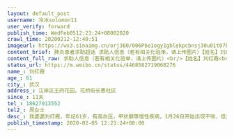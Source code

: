 ```yaml
---
layout: default_post
username: 冷冰solomon11
user_verify: forward
publish_time: WedFeb0512:23:24+08002020
crawl_time: 20200212-12:40:51
imageurl: https://wx3.sinaimg.cn/orj360/006Pbe1ogy1gblekpcbnsj30u01t07by.jpg,https://wx3.sinaimg.cn/orj360/006Pbe1ogy1gblelkigtcj30u01hcdu5.jpg
content_brief: 肺炎患者求助超话 求助人信息（若有相关化验单，请上传图片）【姓名】刘红霞【年龄】61【所在城市】武汉【所在小区、社区】江岸区王府花园，花桥街长惠社区【患病时间】11天【联系方式】18627913552【其他紧急联系人】周女士【病情描述】 我婆婆刘红霞，年纪61岁，有高血压，甲状腺等慢 ...全文
content_full_raw: 求助人信息（若有相关化验单，请上传图片）<br/>【姓名】刘红霞<br/>【年龄】61<br/>【所在城市】武汉<br/>【所在小区、社区】江岸区王府花园，花桥街长惠社区<br/>【患病时间】11天<br/>【联系方式】18627913552<br/>【其他紧急联系人】周女士<br/>【病情描述】<br/><br/>我婆婆刘红霞，年纪61岁，有高血压，甲状腺等慢性疾病，1月26日开始出现干咳，低烧的症状，1月28日到长航医院发热门诊就诊，ct显示双肺感染，2月3日在同济光谷院区已核酸检测确诊为阳性。<br/><br/>她在发热门诊就诊后，1月29日我已上报社区，社区表示他们会逐级上报，只能等待自行在家隔离。期间其一直自行吃药，但持续高烧，并出现乏力，喘气困难等情况，1月31日到长航医院复查时医生明确要求去定点医院确诊并住院治疗，当天我们再次联系社区，希望社区能帮忙联系定点医院确诊，依然答复按流程上报。万般无奈下，我四处打听，查到同济光谷院区可以做核酸检测，并于2月3日核酸检测确诊为阳性，我们再次联系社区（在此期间社区没联系过我们一次，没有提供任何解决方法，说只能等），2月4日我找社区了解情况，社区要我找街道，街道要我联系社区，都说自己的工作已经做完了。<br/><br/>患者已确诊多日，却无法住院。往返多家医院，均表示确诊病人只能等社区安排，如此陷入一个死循环。患者年纪较大，且有高血压，甲状腺等慢性疾病，目前身体状况每况愈下，高烧低烧交替，已持续十几天，肺部感染非常严重，呼吸困难，已经到了非住院不可得地步。现在家人也出现了咳嗽等症状，疑似已经被感染。在此恳求帮帮忙救救我们，帮忙联系定点医院收治！<br/><br/>联系人:周女士<br/>电话:18627913552
status_url: https://m.weibo.cn/status/4468582719068276
name_: 刘红霞
age_: 61
city_: 武汉
address_: 江岸区王府花园，花桥街长惠社区
since_: 11天
tel_: 18627913552
tel2_: 周女士
desc_: 我婆婆刘红霞，年纪61岁，有高血压，甲状腺等慢性疾病，1月26日开始出现干咳，低烧的症状，1月28日到长航医院发热门诊就诊，ct显示双肺感染，2月3日在同济光谷院区已核酸检测确诊为阳性。她在发热门诊就诊后，1月29日我已上报社区，社区表示他们会逐级上报，只能等待自行在家隔离。期间其一直自行吃药，但持续高烧，并出现乏力，喘气困难等情况，1月31日到长航医院复查时医生明确要求去定点医院确诊并住院治疗，当天我们再次联系社区，希望社区能帮忙联系定点医院确诊，依然答复按流程上报。万般无奈下，我四处打听，查到同济光谷院区可以做核酸检测，并于2月3日核酸检测确诊为阳性，我们再次联系社区（在此期间社区没联系过我们一次，没有提供任何解决方法，说只能等），2月4日我找社区了解情况，社区要我找街道，街道要我联系社区，都说自己的工作已经做完了。患者已确诊多日，却无法住院。往返多家医院，均表示确诊病人只能等社区安排，如此陷入一个死循环。患者年纪较大，且有高血压，甲状腺等慢性疾病，目前身体状况每况愈下，高烧低烧交替，已持续十几天，肺部感染非常严重，呼吸困难，已经到了非住院不可得地步。现在家人也出现了咳嗽等症状，疑似已经被感染。在此恳求帮帮忙救救我们，帮忙联系定点医院收治！联系人周女士电话18627913552
publish_timestamp: 2020-02-05 12:23:24+08:00
---
```

